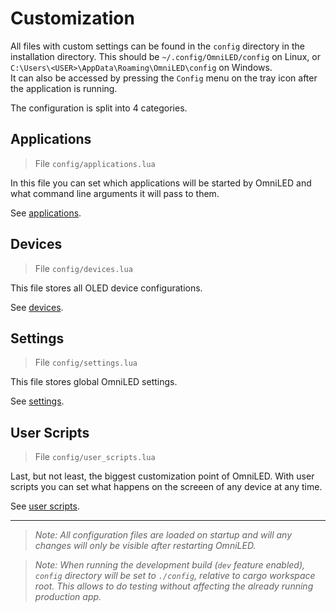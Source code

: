 # Customization

All files with custom settings can be found in the `config` directory in the installation
directory. This should be `~/.config/OmniLED/config` on Linux, or
`C:\Users\<USER>\AppData\Roaming\OmniLED\config` on Windows.  
It can also be accessed by pressing the `Config` menu on the tray icon after the application is running.

The configuration is split into 4 categories.

## Applications

> File `config/applications.lua`

In this file you can set which applications will be started by OmniLED and what command line
arguments it will pass to them.

See [applications](applications.md).

## Devices

> File `config/devices.lua`

This file stores all OLED device configurations.

See [devices](devices.md).

## Settings

> File `config/settings.lua`

This file stores global OmniLED settings.

See [settings](settings.md).

## User Scripts

> File `config/user_scripts.lua`

Last, but not least, the biggest customization point of OmniLED. With user scripts you can set what
happens on the screeen of any device at any time.

See [user scripts](user_scripts.md).

---

> _Note: All configuration files are loaded on startup and will any changes will only be visible
> after restarting OmniLED._

> _Note: When running the development build (`dev` feature enabled), `config` directory will be set
> to `./config`, relative to cargo workspace root. This allows to do testing without affecting the
> already running production app._